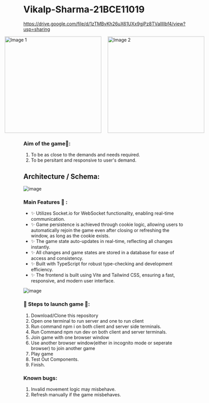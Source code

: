 # Vikalp-Sharma-21BCE11019
https://drive.google.com/file/d/1zTMBvKh26uX61UXx9gjPz8TVallIIbf4/view?usp=sharing
<div style="display: flex; justify-content: center; align-items: center; width: 100%;">
  <img src="https://github.com/user-attachments/assets/b63330a6-be94-43ed-90d6-2cbbb81c3832" alt="Image 1" style="width: 300px; margin: 0 10px;">
  <img src="https://github.com/user-attachments/assets/4a6d5159-b32d-4425-a8c4-d4901481c478" alt="Image 2" style="width: 300px; margin: 0 10px;">
</div>

### Aim of the game🎯:
1. To be as close to the demands and needs required.
2. To be persitant and responsive to user's demand.
## Architecture / Schema:
![image](https://github.com/user-attachments/assets/e697dcb5-2816-4f60-b764-0ea6891c5fcc)

### Main Features 📖 :

- ✨ Utilizes Socket.io for WebSocket functionality, enabling real-time communication.
- ✨ Game persistence is achieved through cookie logic, allowing users to automatically rejoin the game even after closing or refreshing the window, as long as the cookie exists.
- ✨ The game state auto-updates in real-time, reflecting all changes instantly.
- ✨ All changes and game states are stored in a database for ease of access and consistency.
- ✨ Built with TypeScript for robust type-checking and development efficiency.
- ✨ The frontend is built using Vite and Tailwind CSS, ensuring a fast, responsive, and modern user interface.

![image](https://github.com/user-attachments/assets/3246bee6-6b60-42cf-9476-52b0555ae224)

  
### 👣 Steps to launch game 👣:
1. Download/Clone this repository
2. Open one terminal to run server and one to run client
3. Run command npm i on both client and server side terminals.
4. Run Command npm run dev on both client and server terminals.
5. Join game with one browser window
6. Use another browser window(either in incognito mode or seperate browser) to join another game
7. Play game
8. Test Out Components.
9. Finish.

### Known bugs:
1. Invalid movement logic may misbehave.
2. Refresh manually if the game misbehaves.
